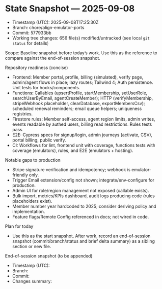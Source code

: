# State Snapshot — 2025-09-08

- Timestamp (UTC): 2025-09-08T17:25:30Z
- Branch: chore/align-emulator-ports
- Commit: 577933bb
- Working tree changes: 656 file(s) modified/untracked (see local `git status` for details)

Scope: Baseline snapshot before today’s work. Use this as the reference to compare against the end-of-session snapshot.

Repository readiness (concise)
- Frontend: Member portal, profile, billing (simulated), verify page, admin/agent flows in place; lazy routes; Tailwind 4; Auth persistence. Unit tests for hooks/components.
- Functions: Callables (upsertProfile, startMembership, setUserRole, searchUserByEmail, agentCreateMember); HTTP (verifyMembership, stripeWebhook placeholder, clearDatabase, exportMembersCsv); scheduled renewal reminders; email queue helpers; uniqueness registries.
- Firestore rules: Member self-access, agent region limits, admin writes, events readable by authed users, billing read restrictions. Rules tests pass.
- E2E: Cypress specs for signup/login, admin journeys (activate, CSV), portal billing, public verify.
- CI: Workflows for lint, frontend unit with coverage, functions tests with coverage (emulators), rules, and E2E (emulators + hosting).

Notable gaps to production
- Stripe signature verification and idempotency; webhook is emulator-friendly only.
- Trigger Email extension/config not shown; integrate/env-configure for production.
- Admin UI for role/region management not exposed (callable exists).
- Bulk import, metrics/KPIs dashboard, audit logs producing code (rules placeholders exist).
- Member number year hardcoded to 2025; consider deriving policy and implementation.
- Feature flags/Remote Config referenced in docs; not wired in code.

Plan for today
- Use this as the start snapshot. After work, record an end-of-session snapshot (commit/branch/status and brief delta summary) as a sibling section or new file.

End-of-session snapshot (to be appended)
- Timestamp (UTC): <to be filled>
- Branch: <to be filled>
- Commit: <to be filled>
- Changes summary: <to be filled>

